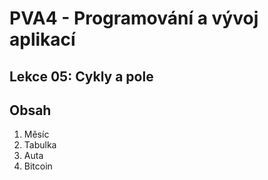 # PVA4 - Programování a vývoj aplikací
## Lekce 05: Cykly a pole

## Obsah

1. Měsíc
2. Tabulka
3. Auta
4. Bitcoin
